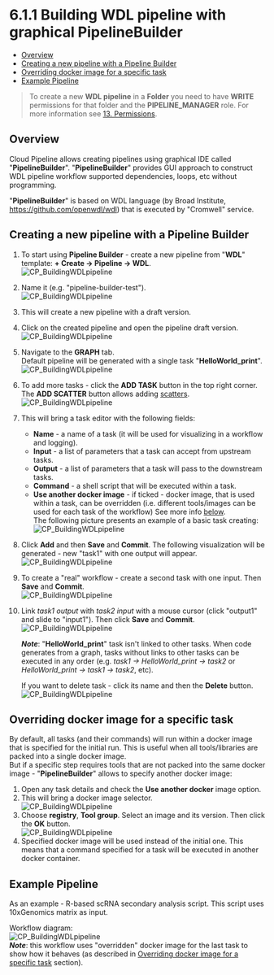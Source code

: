 # 6.1.1 Building WDL pipeline with graphical PipelineBuilder

- [Overview](#overview)
- [Creating a new pipeline with a Pipeline Builder](#creating-a-new-pipeline-with-a-pipeline-builder)
- [Overriding docker image for a specific task](#overriding-docker-image-for-a-specific-task)
- [Example Pipeline](#example-pipeline)

> To create a new **WDL pipeline** in a **Folder** you need to have **WRITE** permissions for that folder and the **PIPELINE_MANAGER** role. For more information see [13. Permissions](../13_Permissions/13._Permissions.md).

## Overview

Cloud Pipeline allows creating pipelines using graphical IDE called "**PipelineBuilder**". "**PipelineBuilder**" provides GUI approach to construct WDL pipeline workflow supported dependencies, loops, etc without programming.

"**PipelineBuilder**" is based on WDL language (by Broad Institute, <https://github.com/openwdl/wdl>) that is executed by "Cromwell" service.

## Creating a new pipeline with a Pipeline Builder

1. To start using **Pipeline Builder** - create a new pipeline from "**WDL**" template: **+ Create → Pipeline → WDL**.  
    ![CP_BuildingWDLpipeline](attachments/BuildingWDLpipeline_01.png)
2. Name it (e.g. "pipeline-builder-test").  
    ![CP_BuildingWDLpipeline](attachments/BuildingWDLpipeline_02.png)
3. This will create a new pipeline with a draft version.
4. Click on the created pipeline and open the pipeline draft version.  
    ![CP_BuildingWDLpipeline](attachments/BuildingWDLpipeline_03.png)
5. Navigate to the **GRAPH** tab.  
    Default pipeline will be generated with a single task "**HelloWorld_print**".  
    ![CP_BuildingWDLpipeline](attachments/BuildingWDLpipeline_04.png)
6. To add more tasks - click the **ADD TASK** button in the top right corner. The **ADD SCATTER** button allows adding [scatters](https://github.com/openwdl/wdl/blob/master/versions/draft-2/SPEC.md#scatter).  
    ![CP_BuildingWDLpipeline](attachments/BuildingWDLpipeline_05.png)
7. This will bring a task editor with the following fields:  
    - **Name** - a name of a task (it will be used for visualizing in a workflow and logging).
    - **Input** - a list of parameters that a task can accept from upstream tasks.
    - **Output** - a list of parameters that a task will pass to the downstream tasks.
    - **Command** - a shell script that will be executed within a task.
    - **Use another docker image** - if ticked - docker image, that is used within a task, can be overridden (i.e. different tools/images can be used for each task of the workflow) See more info [below](#overriding-docker-image-for-a-specific-task).  
    The following picture presents an example of a basic task creating:  
    ![CP_BuildingWDLpipeline](attachments/BuildingWDLpipeline_06.png)
8. Click **Add** and then **Save** and **Commit**. The following visualization will be generated  - new "task1" with one output will appear.  
    ![CP_BuildingWDLpipeline](attachments/BuildingWDLpipeline_07.png)  
9. To create a "real" workflow - create a second task with one input. Then **Save** and **Commit**.  
    ![CP_BuildingWDLpipeline](attachments/BuildingWDLpipeline_08.png)
10. Link _task1 output_ with _task2 input_ with a mouse cursor (click "output1" and slide to "input1"). Then click **Save** and **Commit**.  
    ![CP_BuildingWDLpipeline](attachments/BuildingWDLpipeline_09.png)

    **_Note_**: "**HelloWorld_print**" task isn't linked to other tasks. When code generates from a graph, tasks without links to other tasks can be executed in any order (e.g. *task1 → HelloWorld_print → task2* or *HelloWorld_print → task1 → task2*, etc).

    If you want to delete task - click its name and then the **Delete** button.  
    ![CP_BuildingWDLpipeline](attachments/BuildingWDLpipeline_10.png)
  
## Overriding docker image for a specific task

By default, all tasks (and their commands) will run within a docker image that is specified for the initial run. This is useful when all tools/libraries are packed into a single docker image.  
But if a specific step requires tools that are not packed into the same docker image - "**PipelineBuilder**" allows to specify another docker image:

1. Open any task details and check the **Use another docker** image option.
2. This will bring a docker image selector.  
    ![CP_BuildingWDLpipeline](attachments/BuildingWDLpipeline_11.png)
3. Choose **registry**, **Tool group**. Select an image and its version. Then click the **OK** button.  
    ![CP_BuildingWDLpipeline](attachments/BuildingWDLpipeline_12.png)
4. Specified docker image will be used instead of the initial one. This means that a command specified for a task will be executed in another docker container.

## Example Pipeline

As an example - R-based scRNA secondary analysis script. This script uses 10xGenomics matrix as input.

Workflow diagram:  
![CP_BuildingWDLpipeline](attachments/BuildingWDLpipeline_13.png)  
**_Note_**: this workflow uses "overridden" docker image for the last task to show how it behaves (as described in [Overriding docker image for a specific task](#overriding-docker-image-for-a-specific-task) section).